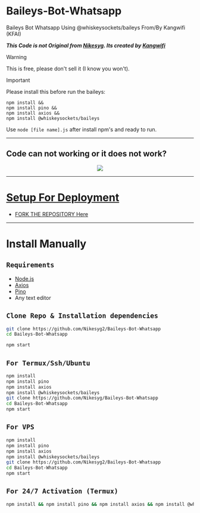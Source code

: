 # Baileys-Bot-Whatsapp
Baileys Bot Whatsapp Using @whiskeysockets/baileys From/By Kangwifi (KFAI)

***This Code is not Original from [Nikesyg](https://github.com/Nikesyg2). Its created by [Kangwifi](https://github.com/gpt-kfai)***

> [!WARNING]
> This is free, please don't sell it (I know you won't).

> [!IMPORTANT]
> Please install this before run the baileys:
```
npm install &&
npm install pino &&
npm install axios &&
npm install @whiskeysockets/baileys
```

Use `node [file name].js` after install npm's and ready to run.

-------

## Code can not working or it does not work?

<p align="center">
<a href="https://wa.me/6281332383711"><img src="https://img.shields.io/badge/Contact Nikesyg-25D366?style=for-the-badge&logo=whatsapp&logoColor=white" />
</p>
  
-------
  
# Setup For Deployment

- FORK THE REPOSITORY [Here](https://github.com/Nikesyg2/Baileys-Bot-Whatsapp/fork)

-------

# Install Manually
## `Requirements`
* [Node.js](https://nodejs.org/en/)
* [Axios](https://www.npmjs.com/package/axios)
* [Pino](https://www.npmjs.com/package/pino)
* Any text editor

## `Clone Repo & Installation dependencies`
```bash
git clone https://github.com/Nikesyg2/Baileys-Bot-Whatsapp
cd Baileys-Bot-Whatsapp

npm start
```
## `For Termux/Ssh/Ubuntu`
```bash
npm install
npm install pino
npm install axios
npm install @whiskeysockets/baileys
git clone https://github.com/Nikesyg/Baileys-Bot-Whatsapp
cd Baileys-Bot-Whatsapp
npm start
```

## `For VPS`
```bash
npm install
npm install pino
npm install axios
npm install @whiskeysockets/baileys
git clone https://github.com/Nikesyg2/Baileys-Bot-Whatsapp
cd Baileys-Bot-Whatsapp
npm start

```
## `For 24/7 Activation (Termux)`
```bash
npm install && npm install pino && npm install axios && npm install @whiskeysockets/baileys && node [File Name].js
```
